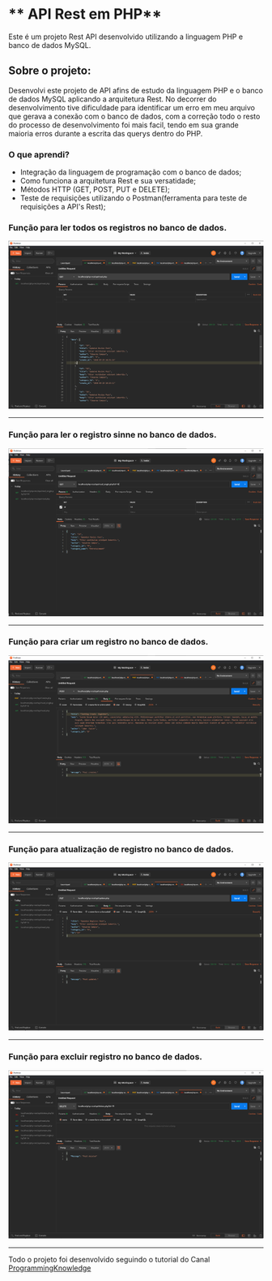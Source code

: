 # ** API Rest em PHP**
Este é um projeto Rest API desenvolvido utilizando a linguagem PHP e banco de dados MySQL.


## **Sobre o projeto:** 

Desenvolvi este projeto de API afins de estudo da linguagem PHP e o banco de dados MySQL aplicando a arquitetura Rest. No decorrer do desenvolvimento tive dificuldade para identificar um erro em meu arquivo que gerava a conexão com o banco de dados, com a correção todo o resto do processo de desenvolvimento foi mais facil, tendo em sua grande maioria erros durante a escrita das querys dentro do PHP. 


### O que aprendi? 

- Integração da linguagem de programação com o banco de dados; 
- Como funciona a arquitetura Rest e sua versatidade; 
- Métodos HTTP (GET, POST, PUT e DELETE);
- Teste de requisições utilizando o Postman(ferramenta para teste de requisições a API's Rest);



### Função para ler todos os registros no banco de dados.
![alt](FunctionReadAllRegister.png)

----------


### Função para ler o registro sinne no banco de dados.
![alt](FunctionReadSingleRegister.png)

----------


### Função para criar um registro no banco de dados.
![alt](FunctionCreateRegister.png)

----------


### Função para atualização de registro no banco de dados.
![alt](FunctionUpdateRegister.png)

----------

### Função para excluir registro no banco de dados.
![alt](FunctionDeleteRegister.png)





----------



Todo o projeto foi desenvolvido seguindo o tutorial do Canal [ProgrammingKnowledge](https://youtu.be/dlGtSoigdB0?list=PLS1QulWo1RIYWjdoEC1WbT8W3XGGWVXfW)